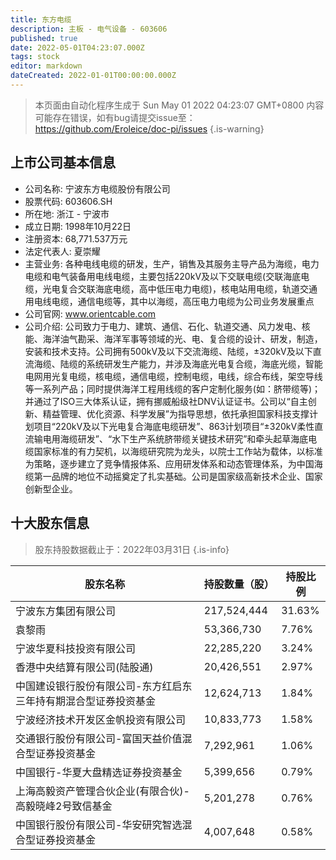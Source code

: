 ```yaml
---
title: 东方电缆
description: 主板 - 电气设备 - 603606
published: true
date: 2022-05-01T04:23:07.000Z
tags: stock
editor: markdown
dateCreated: 2022-01-01T00:00:00.000Z
---
```


> 本页面由自动化程序生成于 Sun May 01 2022 04:23:07 GMT+0800
> 内容可能存在错误，如有bug请提交issue至：https://github.com/Eroleice/doc-pi/issues
{.is-warning}

## 上市公司基本信息
- 公司名称: 宁波东方电缆股份有限公司
- 股票代码: 603606.SH
- 所在地: 浙江 - 宁波市
- 成立日期: 1998年10月22日
- 注册资本: 68,771.537万元
- 法定代表人: 夏崇耀
- 主营业务: 各种电线电缆的研发，生产，销售及其服务主导产品为海缆，电力电缆和电气装备用电线电缆，主要包括220kV及以下交联电缆(交联海底电缆，光电复合交联海底电缆，高中低压电力电缆)，核电站用电缆，轨道交通用电线电缆，通信电缆等，其中以海缆，高压电力电缆为公司业务发展重点
- 公司官网: www.orientcable.com
- 公司介绍: 公司致力于电力、建筑、通信、石化、轨道交通、风力发电、核能、海洋油气勘采、海洋军事等领域的光、电、复合缆的设计、研发，制造，安装和技术支持。公司拥有500kV及以下交流海缆、陆缆，±320kV及以下直流海缆、陆缆的系统研发生产能力，并涉及海底光电复合缆，海底光缆，智能电网用光复电缆，核电缆，通信电缆，控制电缆，电线，综合布线，架空导线等一系列产品；同时提供海洋工程用线缆的客户定制化服务(如：脐带缆等)；并通过了ISO三大体系认证，拥有挪威船级社DNV认证证书。公司以“自主创新、精益管理、优化资源、科学发展”为指导思想，依托承担国家科技支撑计划项目“220kV及以下光电复合海底电缆研发”、863计划项目“±320kV柔性直流输电用海缆研发”、“水下生产系统脐带缆关键技术研究”和牵头起草海底电缆国家标准的有力契机，以海缆研究院为龙头，以院士工作站为载体，以标准为策略，逐步建立了竞争情报体系、应用研发体系和动态管理体系，为中国海缆第一品牌的地位不动摇奠定了扎实基础。公司是国家级高新技术企业、国家创新型企业。


## 十大股东信息
> 股东持股数据截止于：2022年03月31日
{.is-info}

| 股东名称 | 持股数量（股） | 持股比例 |
| --- | --- | --- |
| 宁波东方集团有限公司 | 217,524,444 | 31.63% |
| 袁黎雨 | 53,366,730 | 7.76% |
| 宁波华夏科技投资有限公司 | 22,285,220 | 3.24% |
| 香港中央结算有限公司(陆股通) | 20,426,551 | 2.97% |
| 中国建设银行股份有限公司-东方红启东三年持有期混合型证券投资基金 | 12,624,713 | 1.84% |
| 宁波经济技术开发区金帆投资有限公司 | 10,833,773 | 1.58% |
| 交通银行股份有限公司-富国天益价值混合型证券投资基金 | 7,292,961 | 1.06% |
| 中国银行-华夏大盘精选证券投资基金 | 5,399,656 | 0.79% |
| 上海高毅资产管理合伙企业(有限合伙)-高毅晓峰2号致信基金 | 5,201,278 | 0.76% |
| 中国银行股份有限公司-华安研究智选混合型证券投资基金 | 4,007,648 | 0.58% |




